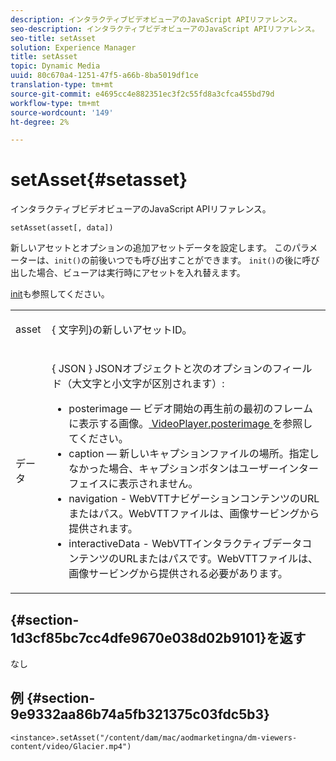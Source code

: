 ```yaml
---
description: インタラクティブビデオビューアのJavaScript APIリファレンス。
seo-description: インタラクティブビデオビューアのJavaScript APIリファレンス。
seo-title: setAsset
solution: Experience Manager
title: setAsset
topic: Dynamic Media
uuid: 80c670a4-1251-47f5-a66b-8ba5019df1ce
translation-type: tm+mt
source-git-commit: e4695cc4e882351ec3f2c55fd8a3cfca455bd79d
workflow-type: tm+mt
source-wordcount: '149'
ht-degree: 2%

---
```



# setAsset{#setasset}

インタラクティブビデオビューアのJavaScript APIリファレンス。

`setAsset(asset[, data])`

新しいアセットとオプションの追加アセットデータを設定します。 このパラメーターは、`init()`の前後いつでも呼び出すことができます。 `init()`の後に呼び出した場合、ビューアは実行時にアセットを入れ替えます。

[init](../../../c-html5-aem-asset-viewers/c-html5-aem-int-video/c-html5-aem-int-video-javascriptapiref/r-html5-aem-int-video-javascriptapiref-init.md#reference-aee94dd92a28410784f7a1792e28683b)も参照してください。

<table id="table_896DFF34A68A403DB93A6D597461A573"> 
 <tbody> 
  <tr> 
   <td colname="col1"> <p> <span class="codeph"> asset </span> </p> </td> 
   <td colname="col2"> <p>{ <span class="codeph">文字列</span>}の新しいアセットID。 </p> </td> 
  </tr> 
  <tr> 
   <td colname="col1"> <p> <span class="codeph"> データ </span> </p> </td> 
   <td colname="col2"> <p> { <span class="codeph"> JSON </span>} JSONオブジェクトと次のオプションのフィールド（大文字と小文字が区別されます）: </p> <p> 
     <ul id="ul_924FB99ACF0F43699CD229593F1C1384"> 
      <li id="li_F3CFEF28BCB7450991EFE0BD4EB28E36"> <span class="codeph"> posterimage  </span>  — ビデオ開始の再生前の最初のフレームに表示する画像。<a href="../../../c-html5-aem-asset-viewers/c-html5-aem-int-video/r-html5-aem-int-video-config-attrib/r-html5-aem-int-video-config-attrib-videoplayer-posterimage.md#reference-8e8e2b3e7e9c4ee8b6dadf90cef494f7" format="dita" scope="local"> VideoPlayer.posterimage </a>を参照してください。 </li> 
      <li id="li_D6C3E543C70942C582020780E2DF74C8"> <span class="codeph"> caption  </span>  — 新しいキャプションファイルの場所。指定しなかった場合、キャプションボタンはユーザーインターフェイスに表示されません。 </li> 
      <li id="li_BF866BD7275E450EA08A0E72FAA9D3AE"> <span class="codeph"> navigation  </span> - WebVTTナビゲーションコンテンツのURLまたはパス。WebVTTファイルは、画像サービングから提供されます。 </li> 
      <li id="li_0C0EC5AB00554EC6AA01F60684A40213"> <span class="codeph"> interactiveData  </span> - WebVTTインタラクティブデータコンテンツのURLまたはパスです。WebVTTファイルは、画像サービングから提供される必要があります。 </li> 
     </ul> </p> </td> 
  </tr> 
 </tbody> 
</table>

## {#section-1d3cf85bc7cc4dfe9670e038d02b9101}を返す

なし

## 例 {#section-9e9332aa86b74a5fb321375c03fdc5b3}

```
<instance>.setAsset("/content/dam/mac/aodmarketingna/dm-viewers-content/video/Glacier.mp4")
```

